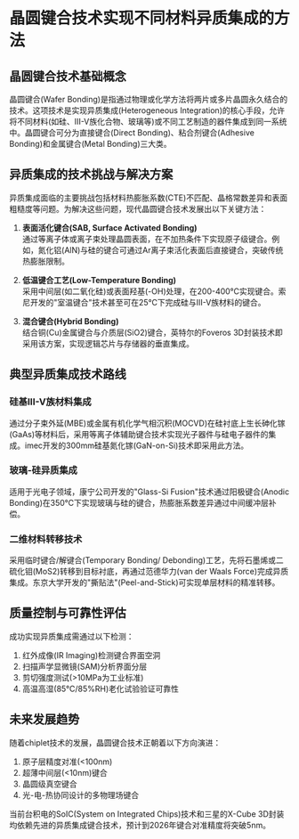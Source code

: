 # 晶圆键合技术实现不同材料异质集成的方法

## 晶圆键合技术基础概念

晶圆键合(Wafer Bonding)是指通过物理或化学方法将两片或多片晶圆永久结合的技术。这项技术是实现异质集成(Heterogeneous Integration)的核心手段，允许将不同材料(如硅、III-V族化合物、玻璃等)或不同工艺制造的器件集成到同一系统中。晶圆键合可分为直接键合(Direct Bonding)、粘合剂键合(Adhesive Bonding)和金属键合(Metal Bonding)三大类。

## 异质集成的技术挑战与解决方案

异质集成面临的主要挑战包括材料热膨胀系数(CTE)不匹配、晶格常数差异和表面粗糙度等问题。为解决这些问题，现代晶圆键合技术发展出以下关键方法：

1. **表面活化键合(SAB, Surface Activated Bonding)**  
   通过等离子体或离子束处理晶圆表面，在不加热条件下实现原子级键合。例如，氮化铝(AlN)与硅的键合可通过Ar离子束活化表面后直接键合，突破传统热膨胀限制。

2. **低温键合工艺(Low-Temperature Bonding)**  
   采用中间层(如二氧化硅)或表面羟基(-OH)处理，在200-400℃实现键合。索尼开发的"室温键合"技术甚至可在25℃下完成硅与III-V族材料的键合。

3. **混合键合(Hybrid Bonding)**  
   结合铜(Cu)金属键合与介质层(SiO2)键合，英特尔的Foveros 3D封装技术即采用该方案，实现逻辑芯片与存储器的垂直集成。

## 典型异质集成技术路线

### 硅基III-V族材料集成
通过分子束外延(MBE)或金属有机化学气相沉积(MOCVD)在硅衬底上生长砷化镓(GaAs)等材料后，采用等离子体辅助键合技术实现光子器件与硅电子器件的集成。imec开发的300mm硅基氮化镓(GaN-on-Si)技术即采用此方法。

### 玻璃-硅异质集成
适用于光电子领域，康宁公司开发的"Glass-Si Fusion"技术通过阳极键合(Anodic Bonding)在350℃下实现玻璃与硅的键合，热膨胀系数差异通过中间缓冲层补偿。

### 二维材料转移技术
采用临时键合/解键合(Temporary Bonding/ Debonding)工艺，先将石墨烯或二硫化钼(MoS2)转移到目标衬底，再通过范德华力(van der Waals Force)完成异质集成。东京大学开发的"撕贴法"(Peel-and-Stick)可实现单层材料的精准转移。

## 质量控制与可靠性评估

成功实现异质集成需通过以下检测：
1. 红外成像(IR Imaging)检测键合界面空洞
2. 扫描声学显微镜(SAM)分析界面分层
3. 剪切强度测试(>10MPa为工业标准)
4. 高温高湿(85℃/85%RH)老化试验验证可靠性

## 未来发展趋势

随着chiplet技术的发展，晶圆键合技术正朝着以下方向演进：
1. 原子层精度对准(<100nm)
2. 超薄中间层(<10nm)键合
3. 晶圆级真空键合
4. 光-电-热协同设计的多物理场键合

当前台积电的SoIC(System on Integrated Chips)技术和三星的X-Cube 3D封装均依赖先进的异质集成键合技术，预计到2026年键合对准精度将突破5nm。